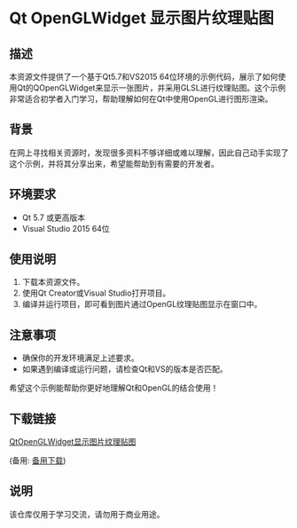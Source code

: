 # Qt OpenGLWidget 显示图片纹理贴图

## 描述

本资源文件提供了一个基于Qt5.7和VS2015 64位环境的示例代码，展示了如何使用Qt的QOpenGLWidget来显示一张图片，并采用GLSL进行纹理贴图。这个示例非常适合初学者入门学习，帮助理解如何在Qt中使用OpenGL进行图形渲染。

## 背景

在网上寻找相关资源时，发现很多资料不够详细或难以理解，因此自己动手实现了这个示例，并将其分享出来，希望能帮助到有需要的开发者。

## 环境要求

- Qt 5.7 或更高版本
- Visual Studio 2015 64位

## 使用说明

1. 下载本资源文件。
2. 使用Qt Creator或Visual Studio打开项目。
3. 编译并运行项目，即可看到图片通过OpenGL纹理贴图显示在窗口中。

## 注意事项

- 确保你的开发环境满足上述要求。
- 如果遇到编译或运行问题，请检查Qt和VS的版本是否匹配。

希望这个示例能帮助你更好地理解Qt和OpenGL的结合使用！

## 下载链接
[QtOpenGLWidget显示图片纹理贴图](https://pan.quark.cn/s/e38fbebad4c6) 

(备用: [备用下载](https://pan.baidu.com/s/1eskPimaybn_41DSkFRHkZQ?pwd=tvkw))

## 说明

该仓库仅用于学习交流，请勿用于商业用途。
